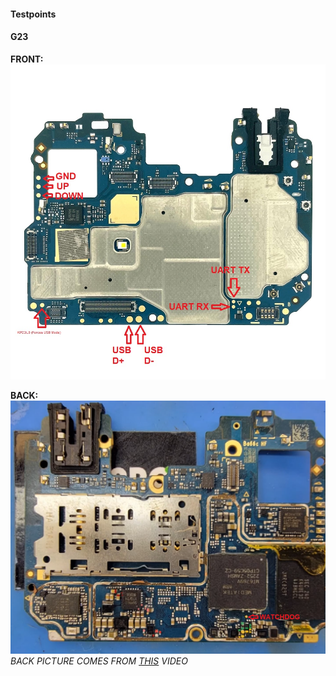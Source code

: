 #### Testpoints

#### G23

**FRONT:**
![](../files/assets/mainboard-front.jpg)

**BACK:**
![](../files/assets/mainboard-back.png)
*BACK PICTURE COMES FROM [THIS](https://www.youtube.com/watch?v=Y-8yj6qbFQ4) VIDEO*
